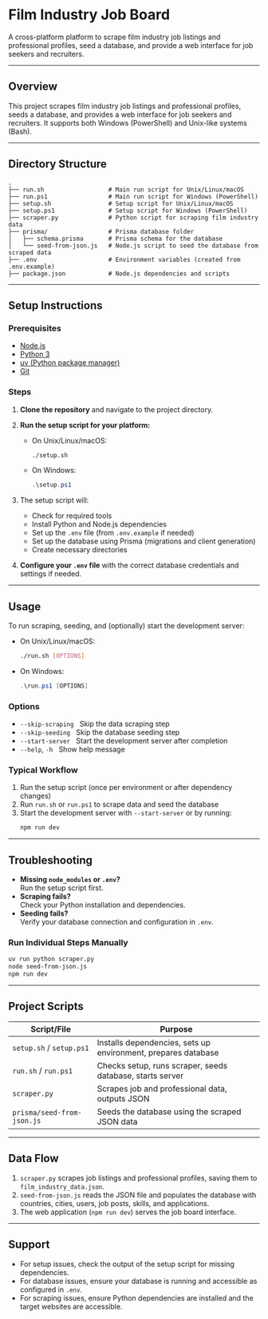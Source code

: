 # Film Industry Job Board

A cross-platform platform to scrape film industry job listings and professional profiles, seed a database, and provide a web interface for job seekers and recruiters.

---

## Overview

This project scrapes film industry job listings and professional profiles, seeds a database, and provides a web interface for job seekers and recruiters. It supports both Windows (PowerShell) and Unix-like systems (Bash).

---

## Directory Structure

```
.
├── run.sh                  # Main run script for Unix/Linux/macOS
├── run.ps1                 # Main run script for Windows (PowerShell)
├── setup.sh                # Setup script for Unix/Linux/macOS
├── setup.ps1               # Setup script for Windows (PowerShell)
├── scraper.py              # Python script for scraping film industry data
├── prisma/                 # Prisma database folder
│   ├── schema.prisma       # Prisma schema for the database
│   └── seed-from-json.js   # Node.js script to seed the database from scraped data
├── .env                    # Environment variables (created from .env.example)
├── package.json            # Node.js dependencies and scripts
```

---

## Setup Instructions

### Prerequisites

- [Node.js](https://nodejs.org/)
- [Python 3](https://python.org/)
- [uv (Python package manager)](https://docs.astral.sh/uv/getting-started/installation/)
- [Git](https://git-scm.com/)

### Steps

1. **Clone the repository** and navigate to the project directory.
2. **Run the setup script for your platform:**
    - On Unix/Linux/macOS:  
      ```sh
      ./setup.sh
      ```
    - On Windows:  
      ```powershell
      .\setup.ps1
      ```
3. The setup script will:
    - Check for required tools
    - Install Python and Node.js dependencies
    - Set up the `.env` file (from `.env.example` if needed)
    - Set up the database using Prisma (migrations and client generation)
    - Create necessary directories

4. **Configure your `.env` file** with the correct database credentials and settings if needed.

---

## Usage

To run scraping, seeding, and (optionally) start the development server:

- On Unix/Linux/macOS:  
  ```sh
  ./run.sh [OPTIONS]
  ```
- On Windows:  
  ```powershell
  .\run.ps1 [OPTIONS]
  ```

### Options

- `--skip-scraping` &nbsp; Skip the data scraping step
- `--skip-seeding` &nbsp; Skip the database seeding step
- `--start-server` &nbsp; Start the development server after completion
- `--help`, `-h` &nbsp; Show help message

### Typical Workflow

1. Run the setup script (once per environment or after dependency changes)
2. Run `run.sh` or `run.ps1` to scrape data and seed the database
3. Start the development server with `--start-server` or by running:
    ```sh
    npm run dev
    ```

---

## Troubleshooting

- **Missing `node_modules` or `.env`?**  
  Run the setup script first.
- **Scraping fails?**  
  Check your Python installation and dependencies.
- **Seeding fails?**  
  Verify your database connection and configuration in `.env`.

### Run Individual Steps Manually

```sh
uv run python scraper.py
node seed-from-json.js
npm run dev
```

---

## Project Scripts

| Script/File                | Purpose                                                      |
|----------------------------|-------------------------------------------------------------|
| `setup.sh` / `setup.ps1`   | Installs dependencies, sets up environment, prepares database|
| `run.sh` / `run.ps1`       | Checks setup, runs scraper, seeds database, starts server   |
| `scraper.py`               | Scrapes job and professional data, outputs JSON             |
| `prisma/seed-from-json.js` | Seeds the database using the scraped JSON data              |

---

## Data Flow

1. `scraper.py` scrapes job listings and professional profiles, saving them to `film_industry_data.json`.
2. `seed-from-json.js` reads the JSON file and populates the database with countries, cities, users, job posts, skills, and applications.
3. The web application (`npm run dev`) serves the job board interface.

---

## Support

- For setup issues, check the output of the setup script for missing dependencies.
- For database issues, ensure your database is running and accessible as configured in `.env`.
- For scraping issues, ensure Python dependencies are installed and the target websites are accessible.
